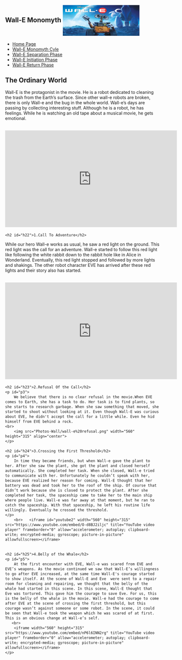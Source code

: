 
<!DOCTYPE html>
<html lang="en">
<head>
    <meta charset="UTF-8">
    <title>Wall-E Separation</title>
    <link rel="stylesheet" type="text/css" href="Wall-E.css">
    <div id="title">
        <h2>Wall-E Monomyth <img src ="Photos-Wall/capsule_616x353.jpg" width="250" height="100" align="center"></h2>
    </div>
    <script src="https://ajax.googleapis.com/ajax/libs/jquery/3.6.0/jquery.min.js"></script>
</head>
<body>
<div class="wrapper">
    <div id="menubar">
        <ul id="menulist">
            <li class="menuitem"><a href="Wall-E.html">Home Page</a></li>
            <li  class="menuitem"><a href="Wall-E Cycle.html">Wall-E Monomyth Cyle</a></li>
            <li class="menuitem"><a href="Wall-E Separation.html">Wall-E Separation Phase</a></li>
            <li class="menuitem"><a href="Wall-E Initiation.html">Wall-E Initiation Phase</a></li>
            <li class="menuitem"><a href="Wall-E Return.html">Wall-E Return Phase</a></li>
        </ul>
    </div>
</div>
<div>
    <h2 id="h21">The Ordinary World</h2>
<p id="p1">Wall-E is the protagonist in the movie. He is a robot dedicated to cleaning the trash from the  Earth’s surface.
    Since other wall-e robots are broken, there is only Wall-e and the bug in the whole world. Wall-e’s days are passing by collecting interesting stuff. Although he is a robot, he has feelings. While he is watching an old tape about a musical movie, he gets emotional.</p>
<br><iframe id="youtube" width="560" height="315" src="https://www.youtube.com/embed/QHH3iSeDBLo" title="YouTube video player" frameborder="0" allow="accelerometer; autoplay; clipboard-write; encrypted-media; gyroscope; picture-in-picture" allowfullscreen></iframe>

    <h2 id="h22">1.Call To Adventure</h2>
<p id="p2">While our hero Wall-e works as usual, he saw a red light on the ground. This red light was the call for an adventure. Wall-e started to follow this red light like following the white rabbit down to the rabbit hole like in Alice in Wonderland. Eventually, this red light stopped and followed by more lights and shakings. The other robot character EVE has arrived after these red lights and their story also has started. </p>
   <br> <iframe id="youtube1" width="560" height="315" src="https://www.youtube.com/embed/xs6TmbvHgkU" title="YouTube video player" frameborder="0" allow="accelerometer; autoplay; clipboard-write; encrypted-media; gyroscope; picture-in-picture" allowfullscreen></iframe>

    <h2 id="h23">2.Refusal Of the Call</h2>
    <p id="p3">
        We believe that there is no clear refusal in the movie.When EVE comes to Earth, she has a task to do. Her task is to find plants, so she starts to research garbage. When she saw something that moved, she started to shoot without looking at it. Even though Wall-E was curious about EVE, he didn't accept the call for a little while. Even he hid himself from EVE behind a rock.
    <br>
        <img src="Photos-Wall/wall-e%20refusal.png" width="560" height="315" align="center">
    </p>

    <h2 id="h24">3.Crossing the First Threshold</h2>
    <p id="p4">
        In time they became friends, but when Wall-e gave the plant to her. After she saw the plant, she got the plant and closed herself automatically. She completed her task. When she closed, Wall-e tried to communicate with her. Unfortunately he couldn’t speak with her, because EVE realized her reason for coming. Wall-E thought that her battery was dead and took her to the roof of the ship. Of course that didn’t work because she is closed to protect the plant. After she completed her task, the spaceship came to take her to the main ship where people live. Wall-e was far away at that moment, but he ran to catch the spaceship. With that spaceship, he left his routine life willingly. Eventually he crossed the threshold.
    </p>
        <br>   <iframe id="youtube2" width="560" height="315" src="https://www.youtube.com/embed/O-d8BJ2iljc" title="YouTube video player" frameborder="0" allow="accelerometer; autoplay; clipboard-write; encrypted-media; gyroscope; picture-in-picture" allowfullscreen></iframe>


    <h2 id="h25">4.Belly of the Whale</h2>
    <p id="p5">
        At the first encounter with EVE, Wall-e was scared from EVE and EVE’s weapons. As the movie continued we saw that Wall-E’s willingness to go after EVE increased, at the same time Wall-E's courage started to show itself. At the scene of Wall-E and Eve  were sent to a repair room for cleaning and repairing, we thought that the belly of the whale had started in this scene. In this scene, Wall-E thought that Eve was tortured. This gave him the courage to save Eve. For us, this is the belly of the whale in the movie. Wall-e had the courage to come after EVE at the scene of crossing the first threshold, but this courage wasn’t against someone or some robot. In the scene, it could be seen that Wall-e took the weapon which he was scared of at first. This is an obvious change at Wall-e’s self.
       <br>
        <iframe width="560" height="315" src="https://www.youtube.com/embed/nP6l6INN2rg" title="YouTube video player" frameborder="0" allow="accelerometer; autoplay; clipboard-write; encrypted-media; gyroscope; picture-in-picture" allowfullscreen></iframe>
    </p>

</div>

<script>
    $(document).ready(function () {
        $('.img').on({
            click: function () {
                var URL = $(this).attr("src");
                $("#mainimg").fadeOut(1000, function () {
                    $(this).attr("src", URL);
                }).fadeIn(1000);
            },
            mouseover: function () {
                $(this).animate({
                    height: '200px',
                    width: '200px',
                })
            },
            mouseout: function () {
                $(this).animate({
                    height: '139px',
                    width: '139px'
                });
            }

        });
    });
    $
</script>
</body>
</html>
